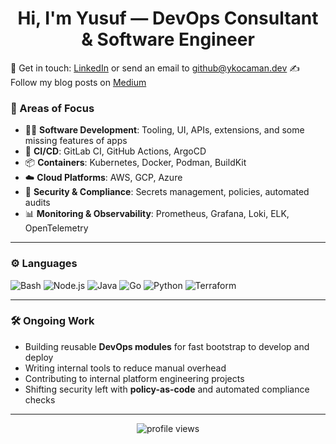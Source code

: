 <h1 align="center">Hi, I'm Yusuf — DevOps Consultant & Software Engineer</h1
--- 

📩 Get in touch: [LinkedIn](https://linkedin.com/in/ykocaman) or send an email to github@ykocaman.dev
✍️ Follow my blog posts on [Medium](https://medium.com/@ykocaman)

### 🧩 Areas of Focus

- 👨‍💻 **Software Development**: Tooling, UI, APIs, extensions, and some missing features of apps
- 🔁 **CI/CD**: GitLab CI, GitHub Actions, ArgoCD
- 📦 **Containers**: Kubernetes, Docker, Podman, BuildKit
- ☁️ **Cloud Platforms**: AWS, GCP, Azure
- 🔐 **Security & Compliance**: Secrets management, policies, automated audits
- 📊 **Monitoring & Observability**: Prometheus, Grafana, Loki, ELK, OpenTelemetry

---

### ⚙️ Languages

![Bash](https://img.shields.io/badge/-Bash-4EAA25?style=flat-square&logo=gnubash&logoColor=white)
![Node.js](https://img.shields.io/badge/-Node.js-339933?style=flat-square&logo=node.js&logoColor=white)
![Java](https://img.shields.io/badge/java-%23ED8B00?style=flat-square&logo=openjdk&logoColor=white)
![Go](https://img.shields.io/badge/-Go-00ADD8?style=flat-square&logo=go&logoColor=white)
![Python](https://img.shields.io/badge/-Python-3776AB?style=flat-square&logo=python&logoColor=white)
![Terraform](https://img.shields.io/badge/-Terraform-623CE4?style=flat-square&logo=terraform&logoColor=white)

---

### 🛠️ Ongoing Work

- Building reusable **DevOps modules** for fast bootstrap to develop and deploy
- Writing internal tools to reduce manual overhead
- Contributing to internal platform engineering projects
- Shifting security left with **policy-as-code** and automated compliance checks

---

<!-- Optional visitors badge -->
<p align="center">
  <img src="https://komarev.com/ghpvc/?username=ykocaman&style=flat-square&color=gray" alt="profile views"/>
</p>
